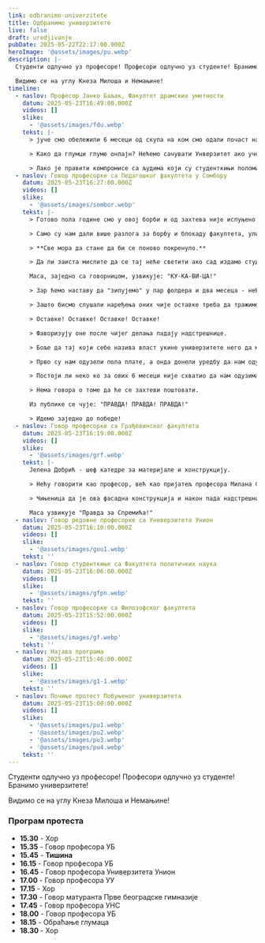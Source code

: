 ```yaml
---
link: odbranimo-univerzitete
title: Одбранимо универзитете
live: false
draft: uredjivanje
pubDate: 2025-05-22T22:17:00.000Z
heroImage: '@assets/images/pu.webp'
description: |-
  Студенти одлучно уз професоре! Професори одлучно уз студенте! Бранимо универзитете!

  Видимо се на углу Кнеза Милоша и Немањине!
timeline:
  - naslov: Професор Јанко Баљак, Факултет драмских уметности
    datum: 2025-05-23T16:49:00.000Z
    videos: []
    slike:
      - '@assets/images/fdu.webp'
    tekst: |-
      > јуче смо обележили 6 месеци од скупа на ком смо одали почаст настрадалима при паду надстрешнице, 6 месеци од кад су нападнути студени и кад су започели блокаду ФДУ.

      > Како да глумци глуме онлајн? Нећемо сачувати Унверзитет ако учествујемо у симулацији факултета.

      > Лако је правити компромисе са људима који су студенткињи поломили вилицу.
  - naslov: Говор професорке са Педагошког факултета у Сомбору
    datum: 2025-05-23T16:27:00.000Z
    videos: []
    slike:
      - '@assets/images/sombor.webp'
    tekst: |-
      > Готово пола године смо у овој борби и од захтева није испуњено ни једно слово.

      > Само су нам дали више разлога за борбу и блокаду факултета, улица и институција.

      > **Све мора да стане да би се поново покренуло.**

      > Да ли заиста мислите да се тај неће светити ако сад издамо студенте и вратимо се на предавања.

      Маса, заједно са говорницом, узвикује: "КУ-КА-ВИ-ЦА!"

      > Зар ћемо наставу да "зипујемо" у пар фолдера и два месеца - нећемо наравно!

      > Зашто бисмо слушали наређења оних чије оставке треба да тражимо?

      > Оставке! Оставке! Оставке! Оставке!

      > Фаворизују оне после чијег делања падају надстрешнице.

      > Боље да тај који себе назива власт укине универзитете него да ми у томе учествујемо. Нека покажу колико су бесрамни, нека остану записани у нашој историји као незамисливо зло, нека дефинишу дно испод кога нема даље.

      > Прво су нам одузели пола плате, а онда донели уредбу да нам одузму још више!

      > Постоји ли неко ко за ових 6 месеци није схватио да нам одузимају сва права.

      > Нема говора о томе да ће се захтеви поштовати.

      Из публике се чује: "ПРАВДА! ПРАВДА! ПРАВДА!"

      > Идемо заједно до победе!
  - naslov: Говор професорке са Грађевинског факултета
    datum: 2025-05-23T16:19:00.000Z
    videos: []
    slike:
      - '@assets/images/grf.webp'
    tekst: |-
      Јелена Добрић - шеф катедре за материјале и конструкцију.

      > Нећу говорити као професор, већ као пријатељ професора Милана Спремића.

      > Чињеница да је ова фасадна конструкција и након пада надстрешнице на истом месту, потврђује да је Милан невин.

      Маса узвикује "Правда за Спремића!"
  - naslov: Говор редовне професорке са Универзитета Унион
    datum: 2025-05-23T16:10:00.000Z
    videos: []
    slike:
      - '@assets/images/guu1.webp'
    tekst: ''
  - naslov: Говор студенткиње са Факултета политичких наука
    datum: 2025-05-23T16:06:00.000Z
    videos: []
    slike:
      - '@assets/images/gfpn.webp'
    tekst: ''
  - naslov: Говор професорке са Филозофског факултета
    datum: 2025-05-23T15:52:00.000Z
    videos: []
    slike:
      - '@assets/images/gf.webp'
    tekst: ''
  - naslov: Најава програма
    datum: 2025-05-23T15:46:00.000Z
    videos: []
    slike:
      - '@assets/images/g1-1.webp'
    tekst: ''
  - naslov: Почиње протест Побуњеног универзитета
    datum: 2025-05-23T15:00:00.000Z
    videos: []
    slike:
      - '@assets/images/pu1.webp'
      - '@assets/images/pu2.webp'
      - '@assets/images/pu3.webp'
      - '@assets/images/pu4.webp'
    tekst: ''
---
```

Студенти одлучно уз професоре! Професори одлучно уз студенте! Бранимо универзитете!

Видимо се на углу Кнеза Милоша и Немањине!

### Програм протеста

- **15.30** - Хор
- **15.35** - Говор професора УБ
- **15.45** - **Тишина**
- **16.15** - Говор професора УБ
- **16.45** - Говор професора Универзитета Унион
- **17.00** - Говор професора УУ
- **17.15** - Хор
- **17.30** - Говор матуранта Прве београдске гимназије
- **17.45** - Говор професора УНС
- **18.00** - Говор професора УБ
- **18.15** - Обраћање глумаца
- **18.30&#32;**- Хор
